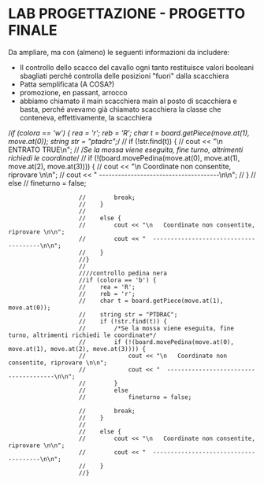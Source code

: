 # LAB PROGETTAZIONE - PROGETTO FINALE
Da ampliare, ma con (almeno) le seguenti informazioni da includere:
 - Il controllo dello scacco del cavallo ogni tanto restituisce valori booleani sbagliati perché controlla delle posizioni "fuori" dalla scacchiera
 - Patta semplificata (A COSA?)
 - promozione, en passant, arrocco
 - abbiamo chiamato il main scacchiera main al posto di scacchiera e basta, perché avevamo già chiamato scacchiera la classe che conteneva, effettivamente, la scacchiera
 
 /*if (colora == 'w') {
                            rea = 'r';
                            reb = 'R';
                            char t = board.getPiece(move.at(1), move.at(0));
                            string str = "ptadrc";*/
                        //    if (!str.find(t)) {
                        //        cout << "\n ENTRATO TRUE\n";
                        //        /*Se la mossa viene eseguita, fine turno, altrimenti richiedi le coordinate*/
                        //        if (!(board.movePedina(move.at(0), move.at(1), move.at(2), move.at(3)))) {
                        //           cout << "\n   Coordinate non consentite, riprovare \n\n";
                        //           cout << "  --------------------------------------\n\n";
                        //        }
                        //        else
                        //            fineturno = false;

                        //        break;
                        //    }
                        //        
                        //    else {
                        //        cout << "\n   Coordinate non consentite, riprovare \n\n";
                        //        cout << "  --------------------------------------\n\n";
                        //    }
                        //}
                        //
                        ////controllo pedina nera
                        //if (colora == 'b') {
                        //    rea = 'R';
                        //    reb = 'r';
                        //    char t = board.getPiece(move.at(1), move.at(0));
                        //    string str = "PTDRAC";
                        //    if (!str.find(t)) {
                        //        /*Se la mossa viene eseguita, fine turno, altrimenti richiedi le coordinate*/
                        //        if (!(board.movePedina(move.at(0), move.at(1), move.at(2), move.at(3)))) {
                        //            cout << "\n   Coordinate non consentite, riprovare \n\n";
                        //            cout << "  --------------------------------------\n\n";
                        //        }
                        //        else
                        //            fineturno = false;

                        //        break;
                        //    }
                        //    
                        //    else {
                        //        cout << "\n   Coordinate non consentite, riprovare \n\n";
                        //        cout << "  --------------------------------------\n\n";
                        //    }
                        //}